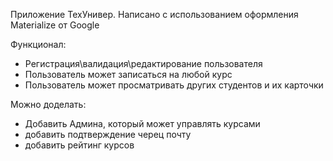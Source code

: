 Приложение ТехУнивер.
Написано с использованием оформления Materialize от Google 

Функционал: 
- Регистрация\валидация\редактирование пользователя
- Пользователь может записаться на любой курс
- Пользователь может просматривать других студентов и их карточки


Можно доделать: 
- Добавить Админа, который может управлять курсами
- добавить подтверждение черец почту
- добавить рейтинг курсов
 
 